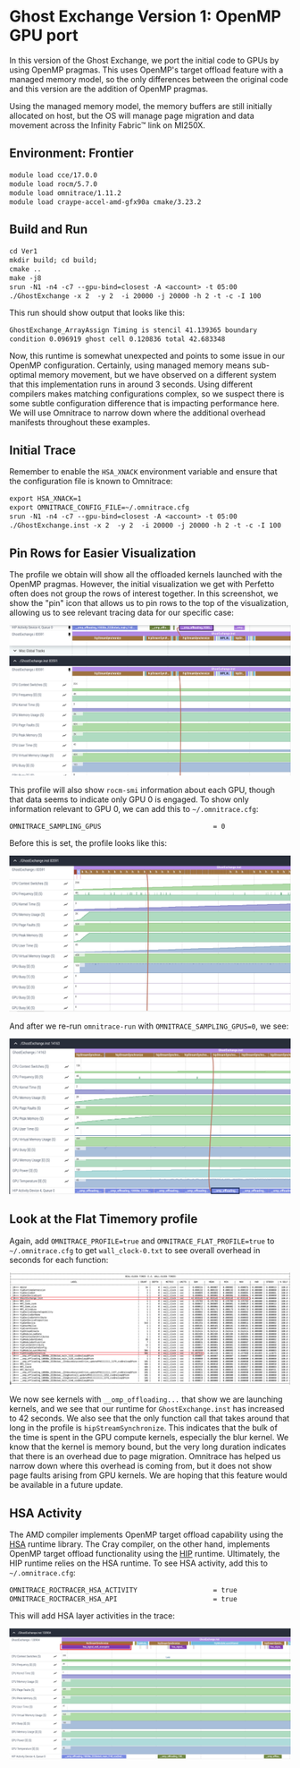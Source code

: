 # Ghost Exchange Version 1: OpenMP GPU port

In this version of the Ghost Exchange, we port the initial code to GPUs by using OpenMP pragmas.
This uses OpenMP's target offload feature with a managed memory model, so the only differences between
the original code and this version are the addition of OpenMP pragmas.

Using the managed memory model, the memory buffers are still initially allocated on host, but the OS
will manage page migration and data movement across the Infinity Fabric&trade; link on MI250X.

## Environment: Frontier

```
module load cce/17.0.0
module load rocm/5.7.0
module load omnitrace/1.11.2
module load craype-accel-amd-gfx90a cmake/3.23.2
```

## Build and Run

```
cd Ver1
mkdir build; cd build;
cmake ..
make -j8
srun -N1 -n4 -c7 --gpu-bind=closest -A <account> -t 05:00 ./GhostExchange -x 2  -y 2  -i 20000 -j 20000 -h 2 -t -c -I 100
```

This run should show output that looks like this:

```
GhostExchange_ArrayAssign Timing is stencil 41.139365 boundary condition 0.096919 ghost cell 0.120836 total 42.683348
```

Now, this runtime is somewhat unexpected and points to some issue in our OpenMP configuration. Certainly, 
using managed memory means sub-optimal memory movement, but we have observed on a different system that this 
implementation runs in around 3 seconds. Using different compilers makes matching configurations complex,
so we suspect there is some subtle configuration difference that is impacting performance here. We will use
Omnitrace to narrow down where the additional overhead manifests throughout these examples.

## Initial Trace

Remember to enable the `HSA_XNACK` environment variable and ensure that the configuration file is
known to Omnitrace:

```
export HSA_XNACK=1
export OMNITRACE_CONFIG_FILE=~/.omnitrace.cfg
srun -N1 -n4 -c7 --gpu-bind=closest -A <account> -t 05:00 ./GhostExchange.inst -x 2  -y 2  -i 20000 -j 20000 -h 2 -t -c -I 100
```

## Pin Rows for Easier Visualization

The profile we obtain will show all the offloaded kernels launched with the OpenMP pragmas.
However, the initial visualization we get with Perfetto often does not group the rows of interest 
together. In this screenshot, we show the "pin" icon that allows us to pin rows to the top of the
visualization, allowing us to see relevant tracing data for our specific case:

<p><img src="pinned_visualization.png"/></p>

This profile will also show `rocm-smi` information about each GPU, though that data seems to indicate
only GPU 0 is engaged. To show only information relevant to GPU 0, we can add this to `~/.omnitrace.cfg`:

```
OMNITRACE_SAMPLING_GPUS                            = 0
```

Before this is set, the profile looks like this:

<p><img src="too_many_gpus.png"/></p>

And after we re-run `omnitrace-run` with `OMNITRACE_SAMPLING_GPUS=0`, we see:

<p><img src="only_one_gpu.png"/></p>

## Look at the Flat Timemory profile

Again, add `OMNITRACE_PROFILE=true` and `OMNITRACE_FLAT_PROFILE=true` to `~/.omnitrace.cfg` to get 
`wall_clock-0.txt` to see overall overhead in seconds for each function:

<p><img src="timemory_flat.png"/></p>

We now see kernels with `__omp_offloading...` that show we are launching kernels, and we see that our
runtime for `GhostExchange.inst` has increased to 42 seconds. We also see that the only function call
that takes around that long in the profile is `hipStreamSynchronize`. This indicates that the bulk of
the time is spent in the GPU compute kernels, especially the blur kernel. We know that the kernel is
memory bound, but the very long duration indicates that there is an overhead due to page
migration. Omnitrace has helped us narrow down where this overhead is coming from, but it
does not show page faults arising from GPU kernels. We are hoping that this feature would be
available in a future update.

## HSA Activity

The AMD compiler implements OpenMP target offload capability using the
[HSA](https://rocm.docs.amd.com/projects/ROCR-Runtime/en/latest/index.html) runtime library.
The Cray compiler, on the other hand, implements OpenMP target offload functionality using the
[HIP](https://rocm.docs.amd.com/projects/HIP/en/latest/index.html) runtime. Ultimately,
the HIP runtime relies on the HSA runtime. To see HSA activity, add this to `~/.omnitrace.cfg`:

```
OMNITRACE_ROCTRACER_HSA_ACTIVITY                   = true
OMNITRACE_ROCTRACER_HSA_API                        = true
```

This will add HSA layer activities in the trace:

<p><img src="hsa_trace.png"/></p>
